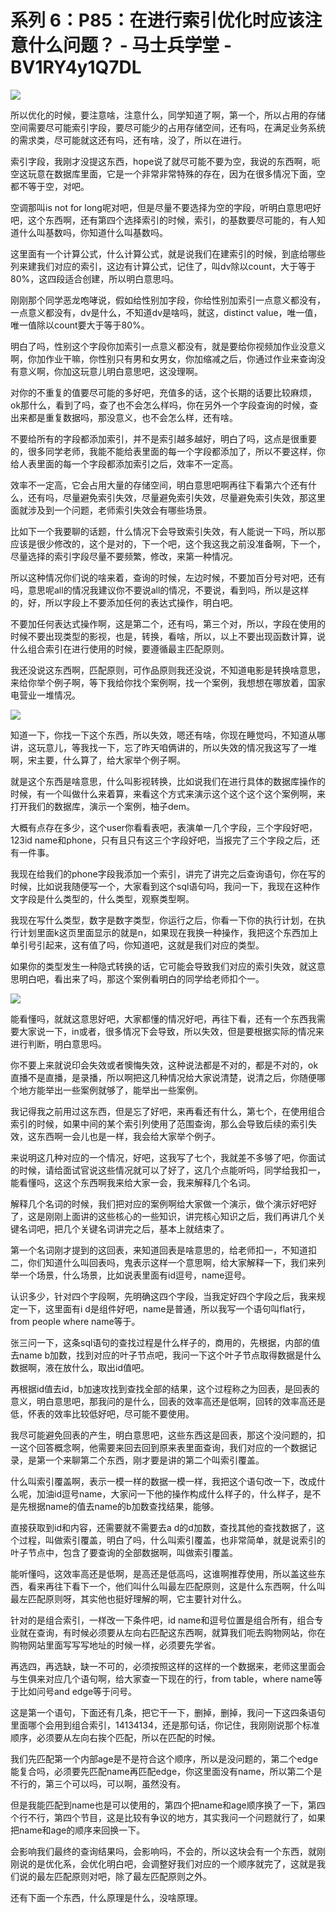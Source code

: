 # 系列 6：P85：在进行索引优化时应该注意什么问题？ - 马士兵学堂 - BV1RY4y1Q7DL

![](img/77d1feec73fb27d164e33be45424eaf5_0.png)

所以优化的时候，要注意啥，注意什么，同学知道了啊，第一个，所以占用的存储空间需要尽可能索引字段，要尽可能少的占用存储空间，还有吗，在满足业务系统的需求类，尽可能就这还有吗，还有啥，没了，所以在进行。

索引字段，我刚才没提这东西，hope说了就尽可能不要为空，我说的东西啊，呃空这玩意在数据库里面，它是一个非常非常特殊的存在，因为在很多情况下面，空都不等于空，对吧。

空调那叫is not for long呢对吧，但是尽量不要选择为空的字段，听明白意思吧好吧，这个东西啊，还有第四个选择索引的时候，索引，的基数要尽可能的，有人知道什么叫基数吗，你知道什么叫基数吗。

这里面有一个计算公式，什么计算公式，就是说我们在建索引的时候，到底给哪些列来建我们对应的索引，这边有计算公式，记住了，叫dv除以count，大于等于80%，这四段适合创建，所以明白意思吗。

刚刚那个同学恶龙咆哮说，假如给性别加字段，你给性别加索引一点意义都没有，一点意义都没有，dv是什么，不知道dv是啥吗，就这，distinct value，唯一值，唯一值除以count要大于等于80%。

明白了吗，性别这个字段你加索引一点意义都没有，就是要给你视频加作业没意义啊，你加作业干嘛，你性别只有男和女男女，你加缩减之后，你通过作业来查询没有意义啊，你加这玩意儿明白意思吧，这没理啊。

对你的不重复的值要尽可能的多好吧，充值多的话，这个长期的话要比较麻烦，ok那什么，看到了吗，查了也不会怎么样吗，你在另外一个字段查询的时候，查出来都是重复数据吗，那没意义，也不会怎么样，还有啥。

不要给所有的字段都添加索引，并不是索引越多越好，明白了吗，这点是很重要的，很多同学老师，我能不能给表里面的每一个字段都添加了，所以不要这样，你给人表里面的每一个字段都添加索引之后，效率不一定高。

效率不一定高，它会占用大量的存储空间，明白意思吧啊再往下看第六个还有什么，还有吗，尽量避免索引失效，尽量避免索引失效，尽量避免索引失效，那这里面就涉及到一个问题，老师索引失效会有哪些场景。

比如下一个我要聊的话题，什么情况下会导致索引失效，有人能说一下吗，所以那应该是很少修改的，这个是对的，下一个吧，这个我这我之前没准备啊，下一个，尽量选择的索引字段尽量不要频繁，修改，来第一种情况。

所以这种情况你们说的啥来着，查询的时候，左边时候，不要加百分号对吧，还有吗，意思呢all的情况我建议你不要说all的情况，不要说，看到吗，所以是这样的，好，所以字段上不要添加任何的表达式操作，明白吧。

不要加任何表达式操作啊，这是第二个，还有吗，第三个对，所以，字段在使用的时候不要出现类型的影视，也是，转换，看啥，所以，以上不要出现函数计算，说什么组合索引在进行使用的时候，要遵循最主匹配原则。

我还没说这东西啊，匹配原则，可作品原则我还没说，不知道电影是转换啥意思，来给你举个例子啊，等下我给你找个案例啊，找一个案例，我想想在哪放着，国家电营业一堆情况。



![](img/77d1feec73fb27d164e33be45424eaf5_2.png)

知道一下，你找一下这个东西，所以失效，嗯还有啥，你现在睡觉吗，不知道从哪讲，这玩意儿，等我找一下，忘了昨天咱俩讲的，所以失效的情况我这写了一堆啊，宋主要，什么算了，给大家举个例子啊。

就是这个东西是啥意思，什么叫影视转换，比如说我们在进行具体的数据库操作的时候，有一个叫做什么来着算，来看这个方式来演示这个这个这个这个案例啊，来打开我们的数据库，演示一个案例，柚子dem。

大概有点存在多少，这个user你看看表吧，表演单一几个字段，三个字段好吧，123id name和phone，只有且只有这三个字段好吧，当报完了三个字段之后，还有一件事。

我现在给我们的phone字段我添加一个索引，讲完了讲完之后查询语句，你在写的时候，比如说我随便写一个，大家看到这个sql语句吗，我问一下，我现在这种作文字段是什么类型的，什么类型，观察类型啊。

我现在写什么类型，数字是数字类型，你运行之后，你看一下你的执行计划，在执行计划里面k这页里面显示的就是n，如果现在我换一种操作，我把这个东西加上单引号引起来，这有值了吗，你知道吧，这就是我们对应的类型。

如果你的类型发生一种隐式转换的话，它可能会导致我们对应的索引失效，就这意思明白吧，看出来了吗，那这个案例看明白的同学给老师扣个一。



![](img/77d1feec73fb27d164e33be45424eaf5_4.png)

能看懂吗，就就这意思好吧，大家都懂的情况好吧，再往下看，还有一个东西我需要大家说一下，in或者，很多情况下会导致，所以失效，但是要根据实际的情况来进行判断，明白意思吗。

你不要上来就说印会失效或者懊悔失效，这种说法都是不对的，都是不对的，ok直播不是直播，是录播，所以啊把这几种情况给大家说清楚，说清之后，你随便哪个地方能举出一些案例就够了，能举出一些案例。

我记得我之前用过这东西，但是忘了好吧，来再看还有什么，第七个，在使用组合索引的时候，如果中间的某个索引列使用了范围查询，那么会导致后续的索引失效，这东西啊一会儿也是一样，我会给大家举个例子。

来说明这几种对应的一个情况，好吧，这我写了七个，我就差不多够了吧，你面试的时候，请给面试官说这些情况就可以了好了，这几个点能听吗，同学给我扣一，能看懂吗，这这个东西啊我来给大家一会，我来解释几个名词。

解释几个名词的时候，我们把对应的案例啊给大家做一个演示，做个演示好吧好了，这是刚刚上面讲的这些核心的一些知识，讲完核心知识之后，我们再讲几个关键名词吧，把几个关键名词讲完之后，基本上就结束了。

第一个名词刚才提到的这回表，来知道回表是啥意思的，给老师扣一，不知道扣二，你们知道什么叫回表吗，鬼表示这样一个意思啊，给大家解释一下，我们来列举一个场景，什么场景，比如说表里面有id逗号，name逗号。

认识多少，针对四个字段啊，先明确这四个字段，当我定好四个字段之后，我来规定一下，这里面有i d是组件好吧，name是普通，所以我写一个语句叫flat行，from people where name等于。

张三问一下，这条sql语句的查找过程是什么样子的，商用的，先根据，内部的值去name b加数，找到对应的叶子节点吧，我问一下这个叶子节点取得数据是什么数据啊，液在放什么，取出id值吧。

再根据id值去id，b加速攻找到查找全部的结果，这个过程称之为回表，是回表的意义，明白意思吧，那我问的是什么，回表的效率高还是低啊，回转的效率高还是低，怀表的效率比较低好吧，尽可能不要使用。

我尽可能避免回表的产生，明白意思吧，这些东西这是回表，那这个没问题的，扣一这个回答概念啊，他需要来回去回到原来表里面查询，我们对应的一个数据记录，是第一个来聊第二个东西，刚才要是讲的第二个叫索引覆盖。

什么叫索引覆盖啊，表示一模一样的数据一模一样，我把这个语句改一下，改成什么呢，加油id逗号name，大家问一下他的操作构成什么样子的，什么样子，是不是先根据name的值去name的b加数查找结果，能够。

直接获取到id和内容，还需要就不需要去a d的d加数，查找其他的查找数据了，这个过程，叫做索引覆盖，明白了吗，什么叫索引覆盖，也非常简单，就是说索引的叶子节点中，包含了要查询的全部数据啊，叫做索引覆盖。

能听懂吗，这效率高还是低啊，是高还是低高吗，这谁啊推荐使用，所以盖这些东西，看来再往下看下一个，他们叫什么叫最左匹配原则，这是什么东西啊，什么叫最左匹配原则呀，其实他也挺好理解的啊，它主要针对什么。

针对的是组合索引，一样改一下条件吧，id name和逗号位置是组合所有，组合专业就在查询，有时候必须要从左向右匹配这东西啊，就算我们呃去购物网站，你在购物网站里面写写写地址的时候一样，必须要先学省。

再选四，再选缺，缺一不可的，必须按照这样的这样的一个数据来，老师这里面会与生俱来对应几个语句啊，给大家查一下现在的行，from table，where name等于比如问号and edge等于问号。

这是第一个语句，下面还有几条，把它干一下，删掉，删掉，我问一下这四条语句里面哪个会用到组合索引，14134134，还是那句话，你记住，我刚刚说那个标准顺序，必须要从左向右挨个匹配，所以在匹配的时候。

我们先匹配第一个内部age是不是符合这个顺序，所以是没问题的，第二个edge能复合吗，必须要先匹配name再匹配edge，你这里面没有name，所以第二个是不行的，第三个可以吗，可以啊，虽然没有。

但是我能匹配到name也是可以使用的，第四个把name和age顺序换了一下，第四个行不行，第四个节目，这是比较有争议的地方，其实我问一个问题就行了，如果把name和age的顺序来回换一下。

会影响我们最终的查询结果吗，会影响吗，不会的，所以这块会有一个东西，就刚刚说的是优化系，会优化明白吧，会调整好我们对应的一个顺序就完了，这就是我们说的最左匹配原则对吧，除了最左匹配原则之外。

还有下面一个东西，什么原理是什么，没啥原理。